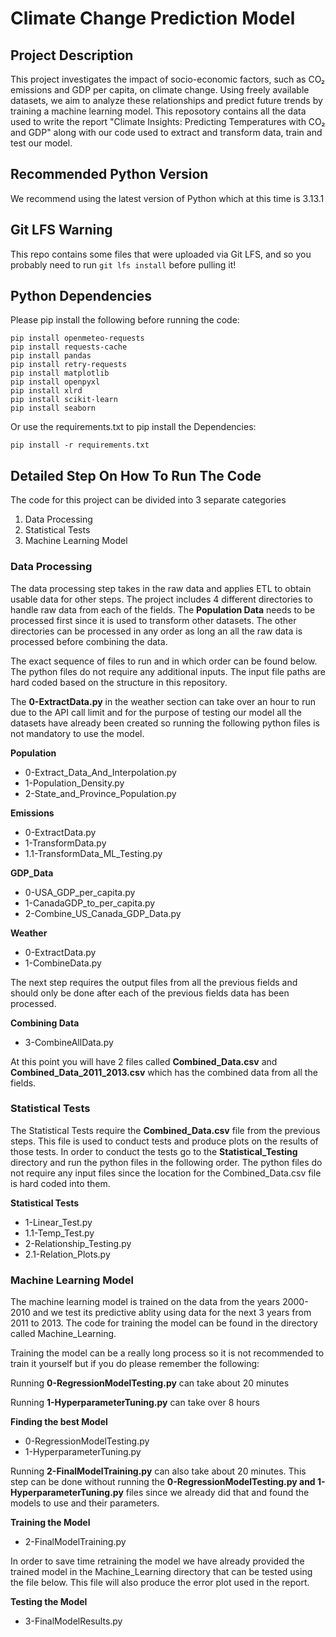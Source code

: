 # Climate Change Prediction Model
## Project Description
This project investigates the impact of socio-economic factors, such as CO₂ emissions and GDP per capita, on climate change. Using freely available datasets, we aim to analyze these relationships and predict future trends by training a machine learning model. This reposotory contains all the data used to write the report "Climate Insights: Predicting Temperatures with CO₂ and GDP" along with our code used to extract and transform data, train and test our model.

## Recommended Python Version
We recommend using the latest version of Python which at this time is 3.13.1

## Git LFS Warning
This repo contains some files that were uploaded via Git LFS, and so you probably need to run `git lfs install` before pulling it!

## Python Dependencies
Please pip install the following before running the code:
```
pip install openmeteo-requests
pip install requests-cache
pip install pandas
pip install retry-requests
pip install matplotlib
pip install openpyxl
pip install xlrd
pip install scikit-learn
pip install seaborn
```
Or use the requirements.txt to pip install the Dependencies:
```
pip install -r requirements.txt
```
## Detailed Step On How To Run The Code
The code for this project can be divided into 3 separate categories
1. Data Processing
2. Statistical Tests
3. Machine Learning Model

### Data Processing
The data processing step takes in the raw data and applies ETL to obtain usable data for other steps. The project includes 4 different directories to handle raw data from each of the fields. The **Population Data** needs to be processed first since it is used to transform other datasets. The other directories can be processed in any order as long an all the raw data is processed before combining the data.

The exact sequence of files to run and in which order can be found below. The python files do not require any additional inputs. The input file paths are hard coded based on the structure in this repository.

The **0-ExtractData.py** in the weather section can take over an hour to run due to the API call limit and for the purpose of testing our model all the datasets have already been created so running the following python files is not mandatory to use the model.

**Population**
- 0-Extract_Data_And_Interpolation.py
- 1-Population_Density.py
- 2-State_and_Province_Population.py

**Emissions**
- 0-ExtractData.py
- 1-TransformData.py
- 1.1-TransformData_ML_Testing.py

**GDP_Data**
- 0-USA_GDP_per_capita.py
- 1-CanadaGDP_to_per_capita.py
- 2-Combine_US_Canada_GDP_Data.py

**Weather**
- 0-ExtractData.py
- 1-CombineData.py

The next step requires the output files from all the previous fields and should only be done after each of the previous fields data has been processed.

**Combining Data**
- 3-CombineAllData.py

At this point you will have 2 files called **Combined_Data.csv** and **Combined_Data_2011_2013.csv** which has the combined data from all the fields.

### Statistical Tests
The Statistical Tests require the **Combined_Data.csv** file from the previous steps. This file is used to conduct tests and produce plots on the results of those tests. In order to conduct the tests go to the **Statistical_Testing** directory and run the python files in the following order. The python files do not require any input files since the location for the Combined_Data.csv file is hard coded into them.

**Statistical Tests**
- 1-Linear_Test.py
- 1.1-Temp_Test.py
- 2-Relationship_Testing.py
- 2.1-Relation_Plots.py

### Machine Learning Model
The machine learning model is trained on the data from the years 2000-2010 and we test its predictive ablity using data for the next 3 years from 2011 to 2013. The code for training the model can be found in the directory called Machine_Learning.

Training the model can be a really long process so it is not recommended to train it yourself but if you do please remember the following:

Running **0-RegressionModelTesting.py** can take about 20 minutes

Running **1-HyperparameterTuning.py** can take over 8 hours

**Finding the best Model**
- 0-RegressionModelTesting.py
- 1-HyperparameterTuning.py

Running **2-FinalModelTraining.py** can also take about 20 minutes. This step can be done without running the **0-RegressionModelTesting.py and 1-HyperparameterTuning.py** files since we already did that and found the models to use and their parameters.

**Training the Model**
- 2-FinalModelTraining.py

In order to save time retraining the model we have already provided the trained model in the Machine_Learning directory that can be tested using the file below. This file will also produce the error plot used in the report.

**Testing the Model**
- 3-FinalModelResults.py


